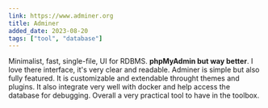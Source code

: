 ```yaml
---
link: https://www.adminer.org
title: Adminer
added_date: 2023-08-20
tags: ["tool", "database"]
---
```


Minimalist, fast, single-file, UI for RDBMS. **phpMyAdmin but way
better**. I love there interface, it's very clear and readable. Adminer is
simple but also fully featured. It is customizable and extendable throught
themes and plugins. It also integrate very well with docker and help access
the database for debugging. Overall a very practical tool to have in the
toolbox.
